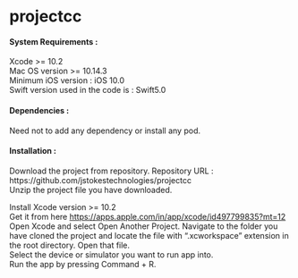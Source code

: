 # projectcc

<h4>System Requirements :</h4>
<ln>Xcode >= 10.2</ln><br>
<ln>Mac OS version >= 10.14.3</ln><br>
<ln>Minimum iOS version : iOS 10.0</ln><br>
<ln>Swift version used in the code is : Swift5.0</ln><br>

<h4>Dependencies :</h4>
<ln>Need not to add any dependency or install any pod.</ln><br>

<h4>Installation :</h4>
<ln>Download the project from repository. Repository URL : </ln>
<href>https://github.com/jstokestechnologies/projectcc</href><br>
<ln>Unzip the project file you have downloaded.</ln>

<ln>Install Xcode version >= 10.2</ln><br>
<ln>Get it from here <href>https://apps.apple.com/in/app/xcode/id497799835?mt=12</ln><br> 
<ln>Open Xcode and select Open Another Project. Navigate to the folder you have cloned the project and locate the file with “.xcworkspace” extension in the root directory. Open that file.</ln><br>
<ln>Select the device or simulator you want to run app into.</ln><br>
<ln>Run the app by pressing Command + R.</ln><br>
